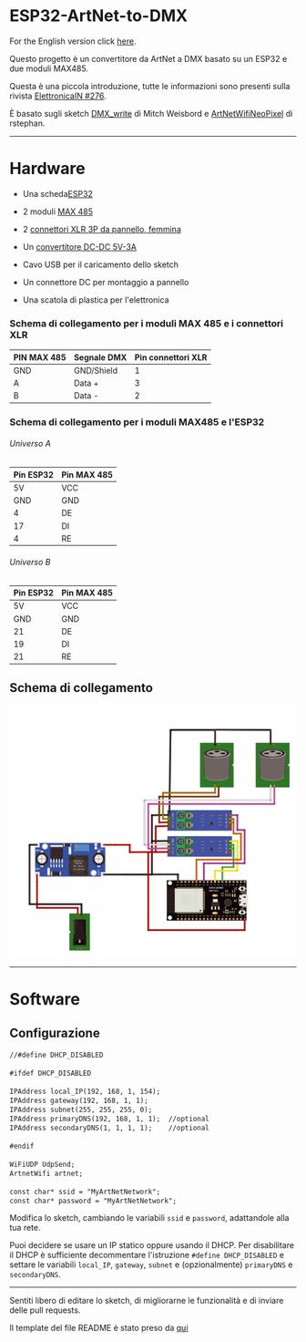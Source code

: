 # ESP32-ArtNet-to-DMX

For the English version click [here](README.md).

Questo progetto è un convertitore da ArtNet a DMX basato su un ESP32 e due moduli MAX485.

Questa è una piccola introduzione, tutte le informazioni sono presenti sulla rivista [ElettronicaIN #276](https://futuranet.it/prodotto/n-276-dicembre-2023-gennaio-2024/).

È basato sugli sketch [DMX_write](https://github.com/someweisguy/esp_dmx) di Mitch Weisbord e [ArtNetWifiNeoPixel](https://github.com/rstephan/ArtnetWifi) di rstephan.

---

# Hardware

- Una scheda[ESP32](https://futuranet.it/prodotto/esp32-scheda-di-sviluppo-32-gpio-con-wifi-e-bluetooth/)

- 2 moduli [MAX 485](https://futuranet.it/prodotto/convertitore-ttl-rs485/)

- 2 [connettori XLR 3P da pannello, femmina](https://futuranet.it/prodotto/connettore-xlr-3p-femmina/)

- Un [convertitore DC-DC 5V-3A](https://futuranet.it/prodotto/modulo-dc-dc-stepdown-5v-3a/)

- Cavo USB per il caricamento dello sketch

- Un connettore DC per montaggio a pannello

- Una scatola di plastica per l'elettronica

### Schema di collegamento per i moduli MAX 485 e i connettori XLR

| PIN MAX 485 | Segnale DMX | Pin connettori XLR |
| ----------- | ----------- | ------------------ |
| GND         | GND/Shield  | 1                  |
| A           | Data +      | 3                  |
| B           | Data -      | 2                  |

### 

### Schema di collegamento per i moduli MAX485 e l'ESP32

###### Universo A

| Pin ESP32 | Pin MAX 485 |
| --------- | ----------- |
| 5V        | VCC         |
| GND       | GND         |
| 4         | DE          |
| 17        | DI          |
| 4         | RE          |

###### Universo B

| Pin ESP32 | Pin MAX 485 |
| --------- | ----------- |
| 5V        | VCC         |
| GND       | GND         |
| 21        | DE          |
| 19        | DI          |
| 21        | RE          |

## Schema di collegamento

![Image deactivate](Media/wiring.png)

---

# Software

## Configurazione

```arduino
//#define DHCP_DISABLED

#ifdef DHCP_DISABLED

IPAddress local_IP(192, 168, 1, 154);
IPAddress gateway(192, 168, 1, 1);
IPAddress subnet(255, 255, 255, 0);
IPAddress primaryDNS(192, 168, 1, 1);  //optional
IPAddress secondaryDNS(1, 1, 1, 1);    //optional

#endif

WiFiUDP UdpSend;
ArtnetWifi artnet;

const char* ssid = "MyArtNetNetwork";
const char* password = "MyArtNetNetwork";
```

Modifica lo sketch, cambiando le variabili `ssid` e `password`, adattandole alla tua rete.

Puoi decidere se usare un IP statico oppure usando il DHCP. Per disabilitare il DHCP è sufficiente decommentare l'istruzione `#define DHCP_DISABLED` e settare le variabili `local_IP`, `gateway`, `subnet` e (opzionalmente) `primaryDNS` e `secondaryDNS`.

---

Sentiti libero di editare lo sketch, di migliorarne le funzionalità e di inviare delle pull requests.

Il template del file README è stato preso da [qui](https://github.com/bremme/arduino-project/blob/master/README.md)
